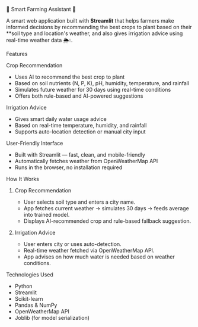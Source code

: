 🌾 Smart Farming Assistant 🚜

A smart web application built with **Streamlit** that helps farmers make informed decisions by recommending the best crops to plant based on their **soil type and location's weather, and also gives irrigation advice using real-time weather data 🌦️💧.


Features

Crop Recommendation  
- Uses AI to recommend the best crop to plant  
- Based on soil nutrients (N, P, K), pH, humidity, temperature, and rainfall  
- Simulates future weather for 30 days using real-time conditions  
- Offers both rule-based and AI-powered suggestions  

Irrigation Advice
- Gives smart daily water usage advice  
- Based on real-time temperature, humidity, and rainfall  
- Supports auto-location detection or manual city input  

User-Friendly Interface  
- Built with Streamlit — fast, clean, and mobile-friendly  
- Automatically fetches weather from OpenWeatherMap API  
- Runs in the browser, no installation required


How It Works

1. Crop Recommendation
   - User selects soil type and enters a city name.
   - App fetches current weather → simulates 30 days → feeds average into trained model.
   - Displays AI-recommended crop and rule-based fallback suggestion.

2. Irrigation Advice
   - User enters city or uses auto-detection.
   - Real-time weather fetched via OpenWeatherMap API.
   - App advises on how much water is needed based on weather conditions.

Technologies Used

- Python
- Streamlit
- Scikit-learn
- Pandas & NumPy
- OpenWeatherMap API
- Joblib (for model serialization)


